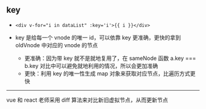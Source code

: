 ## key

- `<div v-for="i in dataList" :key='i'>{{ i }}</div>`

- key 是给每一个 vnode 的唯一 id，可以依靠 key 更准确，更快的拿到 oldVnode 中对应的 vnode 的节点
  - 更准确：因为带 key 就不是就地复用了，在 sameNode 函数 a.key === b.key 对比中可以避免就地利用的情况，所以会更加准确
  - 更快：利用 key 的唯一性生成 map 对象来获取对应节点，比遍历方式更快

---

vue 和 react 老师采用 diff 算法来对比新旧虚拟节点，从而更新节点

